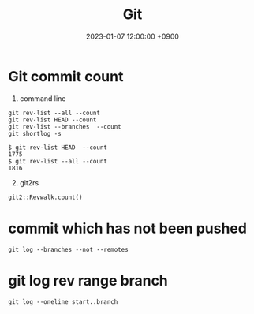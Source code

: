 ﻿---
title: Git
date:  2023-01-07 12:00:00 +0900
categories:
  - git
---

# Git commit count

1. command line

```
git rev-list --all --count
git rev-list HEAD --count
git rev-list --branches  --count
git shortlog -s
```

```
$ git rev-list HEAD  --count
1775
$ git rev-list --all --count
1816
```

2. git2rs

```
git2::Revwalk.count()
```

# commit which has not been pushed

```
git log --branches --not --remotes
```

# git log rev range branch

```
git log --oneline start..branch
```
